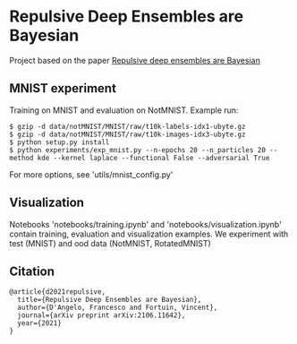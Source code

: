 # Repulsive Deep Ensembles are Bayesian
Project based on the paper [Repulsive deep ensembles are Bayesian](https://proceedings.neurips.cc/paper/2021/hash/1c63926ebcabda26b5cdb31b5cc91efb-Abstract.html)

## MNIST experiment

Training on MNIST and evaluation on NotMNIST. Example run:

```console
$ gzip -d data/notMNIST/MNIST/raw/t10k-labels-idx1-ubyte.gz
$ gzip -d data/notMNIST/MNIST/raw/t10k-images-idx3-ubyte.gz
$ python setup.py install
$ python experiments/exp_mnist.py --n-epochs 20 --n_particles 20 --method kde --kernel laplace --functional False --adversarial True
```
For more options, see 'utils/mnist_config.py'

## Visualization

Notebooks 'notebooks/training.ipynb' and 'notebooks/visualization.ipynb' contain training, evaluation and visualization examples. We experiment with test (MNIST) and ood data (NotMNIST, RotatedMNIST) 

## Citation
```
@article{d2021repulsive,
  title={Repulsive Deep Ensembles are Bayesian},
  author={D'Angelo, Francesco and Fortuin, Vincent},
  journal={arXiv preprint arXiv:2106.11642},
  year={2021}
}
```
